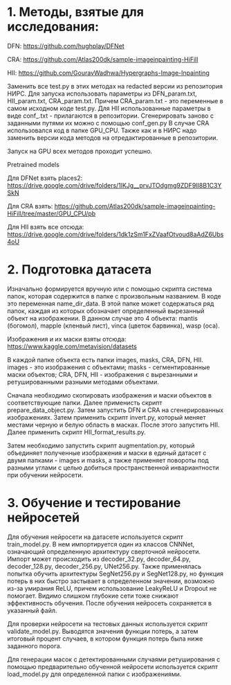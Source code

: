 # 1. Методы, взятые для исследования:

DFN: https://github.com/hughplay/DFNet

CRA: https://github.com/Atlas200dk/sample-imageinpainting-HiFill

HII: https://github.com/GouravWadhwa/Hypergraphs-Image-Inpainting

Заменить все test.py в этих методах на redacted версии из репозитория НИРС. Для запуска использовать параметры из DFN_param.txt, HII_param.txt, CRA_param.txt. Причем CRA_param.txt - это переменные в самом исходном коде test.py. Для HII использованные параметры в виде conf_<name>.txt - прилагаются в репозитории. Сгенерировать заново с заданными путями их можно с помощью conf_gen.py В случае CRA использовался код в папке GPU_CPU. Также как и в НИРС надо заменить версии кода методов на отредактированные в репозитории.

Запуск на GPU всех методов проходит успешно.

Pretrained models

Для DFNet взять places2: https://drive.google.com/drive/folders/1lKJg__prvJTOdgmg9ZDF9II8B1C3YSkN

Для CRA взять: https://github.com/Atlas200dk/sample-imageinpainting-HiFill/tree/master/GPU_CPU/pb

Для HII взять все отсюда: https://drive.google.com/drive/folders/1dk1zSm1FxZVaafOtvoud8aAdZ6Ubs4oU 

# 2. Подготовка датасета

Изначально формируется вручную или с помощью скрипта система папок, которая содержится в папке с произвольным названием. В коде это переменная name_dir_data. В этой папке может содержаться ряд папок, каждая из которых обозначает определенный вырезанный объект на изображении. В данном случае это 4 объекта: mantis (богомол), mapple (кленвый лист), vinca (цветок барвинка), wasp (оса). 
  
Изображения и их маски взяты отсюда: https://www.kaggle.com/metavision/datasets

В каждой папке объекта есть папки images, masks, CRA, DFN, HII. images - это изображения с объектами; masks - сегментированные маски объектов; CRA, DFN, HII - изображения с вырезанными и ретушированными разными методами объектами. 
  
Сначала необходимо скопировать изображения и маски объектов в соответствующие папки. Далее применисть скрипт prepare_data_object.py. Затем запустить DFN и CRA на сгенерированных изображениях. Затем применить скрипт invert.py, который меняет местами черную и белую область в масках. После этого запустить HII. Далее применить скрипт HII_format_results.py.

Затем необходимо запустить скрипт augmentation.py, который объединяет полученные изображения и маски в единый датасет с двумя папками - images и masks, а также применяет повороты под разными углами с целью добиться пространственной инвариантности при обучении нейросети.

# 3. Обучение и тестирование нейросетей
  
Для обучения нейросети на датасете используется скрипт train_model.py. В нем импортируется один из классов CNNNet, означающий определенную архитектуру сверточной нейросети. Импорт может происходить из decoder_32.py, decoder_64.py, decoder_128.py, decoder_256.py, UNet256.py. Также применялась попытка обучить архитектуры SegNet256.py и SegNet128.py, но функция потерь в них быстро застывает в определенном значении, возможно из-за умирания ReLU, причем использование LeakyReLU и Dropout не помогает. Видимо слишком глубокие сети тоже снижают эффективность обучения. После обучения нейросеть сохраняется в указанный файл.

Для проверки нейросети на тестовых данных используется скрипт validate_model.py. Выводятся значения функции потерь, а затем итоговый процент случаев, в котором функция потерь была ниже заданного порога.
  
Для генерации масок с детектированными случаями ретуширования с помощью предварительно обученной нейросети используется скрипт load_model.py для определенной папки с изображениями.
